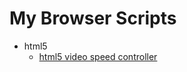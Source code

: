 # My Browser Scripts

* html5
  * [html5 video speed controller](https://greasyfork.org/en/scripts/421464-html5-video-speed-controller-vlc-like)
